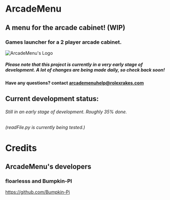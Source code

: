 # ArcadeMenu

## A menu for the arcade cabinet! (WIP)

### Games launcher for a 2 player arcade cabinet.

![ArcadeMenu's Logo](https://i.ibb.co/7SPhQD1/logo.png "ArcadeMenu's Logo")
##### Please note that this project is currently in a very early stage of development. A lot of changes are being made daily, so check back soon!
#### Have any questions? contact arcademenuhelp@rolexrakes.com




## Current development status:
###### Still in an early stage of development. Roughly 35% done.
###### (readFile.py is currently being tested.)


# Credits
## ArcadeMenu's developers
### floarlesss and Bumpkin-PI
https://github.com/Bumpkin-Pi
